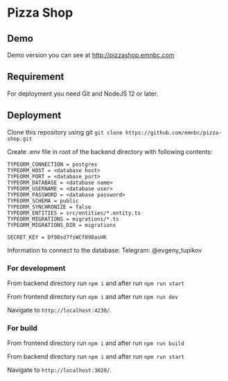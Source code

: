 # Pizza Shop

## Demo

Demo version you can see at http://pizzashop.emnbc.com

## Requirement

For deployment you need Git and NodeJS 12 or later.

## Deployment

Clone this repository using git `git clone https://github.com/emnbc/pizza-shop.git`

Create .env file in root of the backend directory with following contents:

```
TYPEORM_CONNECTION = postgres
TYPEORM_HOST = <database host>
TYPEORM_PORT = <database port>
TYPEORM_DATABASE = <database name>
TYPEORM_USERNAME = <database user>
TYPEORM_PASSWORD = <database password>
TYPEORM_SCHEMA = public
TYPEORM_SYNCHRONIZE = false
TYPEORM_ENTITIES = src/entities/*.entity.ts
TYPEORM_MIGRATIONS = migrations/*.ts
TYPEORM_MIGRATIONS_DIR = migrations

SECRET_KEY = Df98sd7fsWCf098asHK
```
Information to connect to the database: Telegram: @evgeny_tupikov 

### For development 

From backend directory run `npm i` and after run `npm run start`

From frontend directory run `npm i` and after run `npm run dev`

Navigate to `http://localhost:4230/`.

### For build

From frontend directory run `npm i` and after run `npm run build`

From backend directory run `npm i` and after run `npm run start`

Navigate to `http://localhost:3020/`.